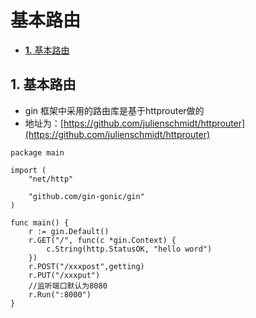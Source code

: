 # 基本路由

* [**1.** 基本路由](ji-ben-lu-you.md#基本路由)

## 1. 基本路由 <a id="&#x57FA;&#x672C;&#x8DEF;&#x7531;"></a>

* gin 框架中采用的路由库是基于httprouter做的
* 地址为：[https://github.com/julienschmidt/httprouter](https://github.com/julienschmidt/httprouter)

```text
package main

import (
    "net/http"

    "github.com/gin-gonic/gin"
)

func main() {
    r := gin.Default()
    r.GET("/", func(c *gin.Context) {
        c.String(http.StatusOK, "hello word")
    })
    r.POST("/xxxpost",getting)
    r.PUT("/xxxput")
    //监听端口默认为8080
    r.Run(":8000")
}
```

